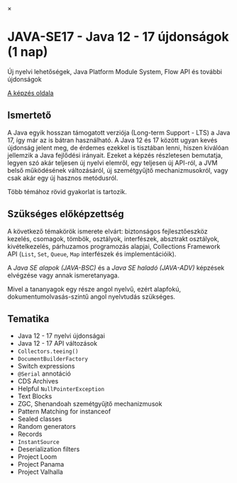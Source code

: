 ×

# JAVA-SE17 - Java 12 - 17 újdonságok (1 nap)

Új nyelvi lehetőségek, Java Platform Module System, Flow API és további újdonságok

[A képzés oldala](https://www.training360.com/kepzes/java-se17)

## Ismertető

A Java egyik hosszan támogatott verziója (Long-term Support - LTS) a Java 17, így már az is bátran használható. A Java 12 és 17 között ugyan kevés újdonság jelent meg, de érdemes ezekkel is tisztában lenni, hiszen kiválóan jellemzik a Java fejlődési irányait. Ezeket a képzés részletesen bemutatja, legyen szó akár teljesen új nyelvi elemről, egy teljesen új API-ról, a JVM belső működésének változásáról, új szemétgyűjtő mechanizmusokról, vagy csak akár egy új hasznos metódusról.

Több témához rövid gyakorlat is tartozik.

## Szükséges előképzettség

A következő témakörök ismerete elvárt: biztonságos fejlesztőeszköz kezelés, csomagok, tömbök, osztályok, interfészek, absztrakt osztályok, kivételkezelés, párhuzamos programozás alapjai, Collections Framework API (`List`, `Set`, `Queue`, `Map` interfészek és implementációik). 

A _Java SE alapok (JAVA-BSC)_ és a _Java SE haladó (JAVA-ADV)_ képzések elvégzése vagy annak ismeretanyaga.

Mivel a tananyagok egy része angol nyelvű, ezért alapfokú, dokumentumolvasás-szintű angol nyelvtudás szükséges.

## Tematika

  * Java 12 - 17 nyelvi újdonságai
  * Java 12 - 17 API változások
  * `Collectors.teeing()`
  * `DocumentBuilderFactory`
  * Switch expressions
  * `@Serial` annotáció
  * CDS Archives
  * Helpful `NullPointerException`
  * Text Blocks
  * ZGC, Shenandoah szemétgyűjtő mechanizmusok
  * Pattern Matching for instanceof
  * Sealed classes
  * Random generators
  * Records
  * `InstantSource`
  * Deserialization filters
  * Project Loom
  * Project Panama
  * Project Valhalla